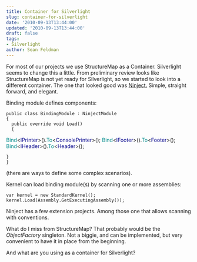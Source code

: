 ```yaml
---
title: Container for Silverlight
slug: container-for-silverlight
date: '2010-09-13T13:44:00'
updated: '2010-09-13T13:44:00'
draft: false
tags:
- Silverlight
author: Sean Feldman
---
```



For most of our projects we use StructureMap as a Container. Silverlight seems to change this a little. From preliminary review looks like StructureMap is not yet ready for Silverlight, so we started to look into a different container. The one that looked good was [Ninject.](http://ninject.org/) Simple, straight forward, and elegant.

Binding module defines components:

```
public class BindingModule : NinjectModule
{
  public override void Load()
  {
```
<span style="color: #008b8b">Bind</span>&lt;<span style="color: #00008b">IPrinter</span>&gt;().<span style="color: #008b8b">To</span>&lt;<span style="color: #00008b">ConsolePrinter</span>&gt;();
<span style="color: #008b8b">Bind</span>&lt;<span style="color: #00008b">IFooter</span>&gt;().<span style="color: #008b8b">To</span>&lt;<span style="color: #00008b">Footer</span>&gt;();
<span style="color: #008b8b">Bind</span>&lt;<span style="color: #00008b">IHeader</span>&gt;().<span style="color: #008b8b">To</span>&lt;<span style="color: #00008b">Header</span>&gt;();
```
}
}
```

(there are ways to define some complex scenarios).

Kernel can load binding module(s) by scanning one or more assemblies:

```
var kernel = new StandardKernel();
kernel.Load(Assembly.GetExecutingAssembly());
```

Ninject has a few extension projects. Among those one that allows scanning with conventions.

What do I miss from StructureMap? That probably would be the *ObjectFactory* singleton. Not a biggie, and can be implemented, but very convenient to have it in place from the beginning.

And what are you using as a container for Silverlight?


